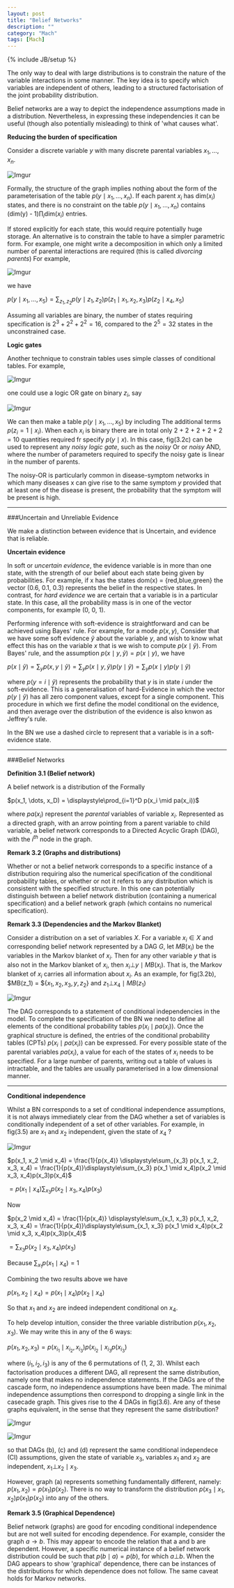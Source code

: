 ```yaml
---
layout: post
title: "Belief Networks"
description: ""
category: "Mach"
tags: [Mach]
---
```

{% include JB/setup %}


<!--more-->

The only way to deal with large distributions is to constrain the nature
of the variable interactions in some manner. The key idea is to specify
which variables are independent of others, leading to a structured
factorisation of the joint probability distribution. 

Belief networks are a way to depict the independence assumptions made in
a distribution. Nevertheless, in expressing these independencies it can
be useful (though also potentially misleading) to think of 'what causes 
what'. 

**Reducing the burden of specification**

Consider a discrete variable $y$ with many discrete parental variables 
$x_1, \dots, x_n$. 

![Imgur](http://i.imgur.com/csIwOaA.png)

Formally, the structure of the graph implies nothing about the form of the 
parameterisation of the table $p(y \mid x_1, \dots, x_n)$. 
If each parent $x_i$ has dim($x_i$) states, and there is no constraint on
the table $p(y \mid x_1, \dots, x_n)$ contains (dim(y) - 1)$\prod_i$dim($x_i$) entries.

If stored explicitly for each state, this would require potentially huge 
storage. An alternative is to constrain the table to have a simpler
parametric form. For example, one might write a decomposition in which
only a limited number of parental interactions are required (this is 
called *divorcing parents*) For example, 

![Imgur](http://i.imgur.com/tLehGZR.png)

we have

$p(y \mid x_1, \dots, x_5) = \sum_{z_1, z_2} p(y \mid z_1, z_2)p(z_1\mid
x_1, x_2, x_3)p(z_2 \mid x_4, x_5)$

Assuming all variables are binary, the number of states requiring 
specification is $2^3 + 2^2 + 2^2 = 16$, compared to the $2^5 = 32$
states in the unconstrained case.

**Logic gates**

Another technique to constrain tables uses simple classes of conditional
tables. For example, 

![Imgur](http://i.imgur.com/75x59xi.png)

one could use a logic OR gate on binary $z_i$, say

![Imgur](http://i.imgur.com/w4PUXZ7.png)

We can then make a table $p(y \mid x_1, \dots, x_5)$ by including The
additional terms $p(z_i = 1 \mid x_i)$. When each $x_i$ is binary there
are in total only 2 + 2 + 2 + 2 + 2 = 10 quantities required fr specify 
$p(y \mid x)$. In this case, fig(3.2c) can be used to represent any
*noisy logic gate*, such as the *noisy* Or or *noisy* AND, where the 
number of parameters required to specify the noisy gate is linear in 
the number of parents.

The noisy-OR is particularly common in disease-symptom networks in 
which many diseases x can give rise to the same symptom $y$ provided 
that at least one of the disease is present, the probability that the 
symptom will be present is high.

---

###Uncertain and Unreliable Evidence

We make a distinction between evidence that is Uncertain, and evidence 
that is reliable.

**Uncertain evidence**

In soft or *uncertain evidence*, the evidence variable is in more than 
one state, with the strength of our belief about each state being 
given by probabilities. For example, if x has the states dom(x) = 
{red,blue,green} the vector (0.6, 0.1, 0.3) represents the belief in 
the respective states. In contrast, for *hard evidence* we are certain
that a variable is in a particular state. In this case, all the probability
mass is in one of the vector components, for example (0, 0, 1).

Performing inference with soft-evidence is straightforward and can be 
achieved using Bayes' rule. For example, for a mode $p(x, y)$, Consider
that we have some soft evidence $\tilde{y}$ about the variable $y$, 
and wish to know what effect this has on the variable $x$ that is 
we wish to compute $p(x\mid \tilde{y})$. From Bayes' rule, and 
the assumption $p(x \mid y, \tilde{y}) = p(x \mid y)$, we have

$p(x \mid \tilde{y}) = \sum_y p(x, y \mid \tilde{y}) = \sum_y p(x \mid y, \tilde{y}) p(y \mid \tilde{y}) = \sum_y p(x \mid y)p(y \mid \tilde{y})$


where $p(y = i \mid \tilde{y})$ represents the probability that $y$ is in 
state $i$ under the soft-evidence. This is a generalisation of hard-Evidence
in which the vector $p(y \mid \tilde{y})$ has all zero component values,
except for a single component. This procedure in which we first define 
the model conditional on the evidence, and then average over the 
distribution of the evidence is also knwon as Jeffrey's rule.

In the BN we use a dashed circle to represent that a variable is in 
a soft-evidence state. 

---

###Belief Networks

**Definition 3.1 (Belief network)**

A belief network is a distribution of the Formally

$p(x_1, \dots, x_D) = \displaystyle\prod_{i=1}^D p(x_i \mid pa(x_i))$

where $pa(x_i)$ represent the *parental* variables of variable $x_i$. 
Represented as a directed graph, with an arrow pointing from a parent 
variable to child variable, a belief network corresponds to a 
Directed Acyclic Graph (DAG), with the $i^{th}$ node in the graph.

**Remark 3.2 (Graphs and distributions)**

Whether or not a belief network corresponds to a specific instance
of a distribution requiring also the numerical specification of 
the conditional probability tables, or whether or not it refers to 
any distribution which is consistent with the specified structure. 
In this one can potentially distinguish between a belief network 
distribution (containing a numerical specification) and a belief 
network graph (which contains no numerical specification).

**Remark 3.3 (Dependencies and the Markov Blanket)**

Consider a distribution on a set of variables $X$. For a variable 
$x_i \in X$ and corresponding belief network represented by a DAG $G$,
let $MB(x_i)$ be the variables in the Markov blanket of $x_i$. Then 
for any other variable $y$ that is also not in the Markov blanket of 
$x_i$, then $x_i \bot y \mid MB(x_i)$. That is, the Markov blanket of $x_i$
carries all information about $x_i$. As an example, for fig(3.2b), 
$MB(z_1) = ${$x_1, x_2, x_3, y, z_2$} 
and $z_1 \bot x_4 \mid MB(z_1)$

![Imgur](http://i.imgur.com/tLehGZR.png)

The DAG corresponds to a statement of conditional independencies in the 
model. To complete the specification of the BN we need to define all 
elements of the conditional probability tables $p(x_i\mid pa(x_i))$. 
Once the graphical structure is defined, the entries of the conditional
probability tables (CPTs) $p(x_i \mid pa(x_i))$ can be expressed. For 
every possible state of the parental variables $pa(x_i)$, a value for 
each of the states of $x_i$ needs to be specified. For a large number of 
parents, writing out a table of values is intractable, and the tables are
usually parameterised in a low dimensional manner. 

---

**Conditional independence**

Whilst a BN corresponds to a set of conditional independence assumptions,
it is not always immediately clear from the DAG whether a set of variables
is conditionally independent of a set of other variables. For example,
in fig(3.5) are $x_1$ and $x_2$ independent, given the state of $x_4$ ?

![Imgur](http://i.imgur.com/5QAYBIB.png)

$p(x_1, x_2 \mid x_4) = \frac{1}{p(x_4)} \displaystyle\sum_{x_3} p(x_1, x_2, x_3, x_4) = \frac{1}{p(x_4)}\displaystyle\sum_{x_3} p(x_1 \mid x_4)p(x_2 \mid x_3, x_4)p(x_3)p(x_4)$

$= p(x_1 \mid x_4) \displaystyle \sum_{x_3} p(x_2 \mid x_3, x_4)p(x_3)$

Now

$p(x_2 \mid x_4) = \frac{1}{p(x_4)} \displaystyle\sum_{x_1, x_3} p(x_1, x_2, x_3, x_4) = \frac{1}{p(x_4)}\displaystyle\sum_{x_1, x_3} p(x_1 \mid x_4)p(x_2 \mid x_3, x_4)p(x_3)p(x_4)$

$= \displaystyle \sum_{x_3} p(x_2 \mid x_3, x_4)p(x_3)$

Because $\displaystyle \sum_{x_1} p(x_1 \mid x_4) = 1$

Combining the two results above we have 

$p(x_1, x_2 \mid x_4) = p(x_1 \mid x_4)p(x_2 \mid x_4)$

So that $x_1$ and $x_2$ are indeed independent conditional on $x_4$.

To help develop intuition, consider the three variable distribution 
$p(x_1, x_2, x_3)$. We may write this in any of the 6 ways:

$p(x_1, x_2, x_3) = p(x_{i_1} \mid x_{i_2}, x_{i_3})p(x_{i_2} \mid x_{i_3}p(x_{i_3})$

where $(i_1, i_2, i_3)$ is any of the 6 permutations of (1, 2, 3).
Whilst each factorisation produces a different DAG, all represent the 
same distribution, namely one that makes no independence statements.
If the DAGs are of the cascade form, no independence assumptions have
been made. The minimal independence assumptions then correspond to 
dropping a single link in the casecade graph. This gives rise to the 
4 DAGs in fig(3.6). Are any of these graphs equivalent, in the sense that
they represent the same distribution?

![Imgur](http://i.imgur.com/fcShYta.png)

![Imgur](http://i.imgur.com/qkUw1Pd.png)

so that DAGs (b), (c) and (d) represent the same conditional 
independece (CI) assumptions, given the state of variable $x_3$, variables
$x_1$ and $x_2$ are independent, $x_1 \bot x_2 \mid x_3$.

However, graph (a) represents something fundamentally different, namely:
$p(x_1, x_2) = p(x_1)p(x_2)$. There is no way to transform the distribution
$p(x_3 \mid x_1, x_2)p(x_1)p(x_2)$ into any of the others.

**Remark 3.5 (Graphical Dependence)**

Belief network (graphs) are good for encoding conditional independence 
but are not well suited for encoding dependence. For example, 
consider the graph $a \rightarrow b$. This may appear to encode the relation
that a and b are dependent. However, a specific numerical instance of a 
belief network distribution could be such that $p(b \mid a) = p(b)$, 
for which $a \bot b$. When the DAG appears to show 'graphical' dependence,
there can be instances of the distributions for which dependence does not
follow. The same caveat holds for Markov networks.

